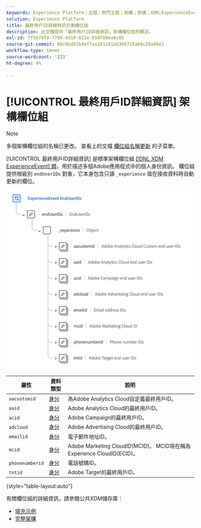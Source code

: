 ```yaml
---
keywords: Experience Platform；主題；熱門主題；架構；架構；XDM;ExperienceEvent;fields;schemas；架構；架構設計；欄位組；欄位組；enduserids；最終用戶；ids;
solution: Experience Platform
title: 最終用戶ID詳細資訊方案欄位組
description: 此文檔提供「最終用戶ID詳細資訊」架構欄位組的概述。
exl-id: ff5b74f4-7700-4d10-821e-b50f80ea8c05
source-git-commit: 60c0bd62b4effaa161c61ab304718ab8c20a06e1
workflow-type: tm+mt
source-wordcount: '223'
ht-degree: 4%

---
```



# [!UICONTROL 最終用戶ID詳細資訊] 架構欄位組

>[!NOTE]
>
>多個架構欄位組的名稱已更改。 查看上的文檔 [欄位組名稱更新](../name-updates.md) 的子菜單。

[!UICONTROL 最終用戶ID詳細資訊] 是標準架構欄位組 [[!DNL XDM ExperienceEvent] 類](../../classes/experienceevent.md)，用於描述多個Adobe應用程式中的個人身份資訊。 欄位組提供根級別 `endUserIDs` 對象，它本身包含只讀 `_experience` 值在接收資料時自動更新的欄位。

<img src="../../images/field-groups/enduserids.png" width="700" /><br />

| 屬性 | 資料類型 | 說明 |
| --- | --- | --- |
| `aacustomid` | [身分](../../data-types/identity.md) | 為Adobe Analytics Cloud自定義最終用戶ID。 |
| `aaid` | [身分](../../data-types/identity.md) | Adobe Analytics Cloud的最終用戶ID。 |
| `acid` | [身分](../../data-types/identity.md) | Adobe Campaign的最終用戶ID。 |
| `adcloud` | [身分](../../data-types/identity.md) | Adobe Advertising Cloud的最終用戶ID。 |
| `emailid` | [身分](../../data-types/identity.md) | 電子郵件地址ID。 |
| `mcid` | [身分](../../data-types/identity.md) | Adobe Marketing CloudID(MCID)。 MCID現在稱為Experience CloudID(ECID)。 |
| `phonenumberid` | [身分](../../data-types/identity.md) | 電話號碼ID。 |
| `tntid` | [身分](../../data-types/identity.md) | Adobe Target的最終用戶ID。 |

{style="table-layout:auto"}

有關欄位組的詳細資訊，請參閱公共XDM儲存庫：

* [填充示例](https://github.com/adobe/xdm/blob/master/components/fieldgroups/experience-event/experienceevent-enduserids.example.1.json)
* [完整架構](https://github.com/adobe/xdm/blob/master/components/fieldgroups/experience-event/experienceevent-enduserids.schema.json)
